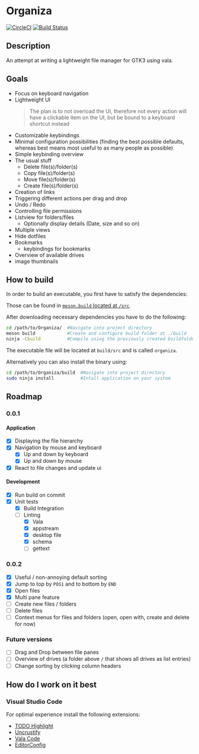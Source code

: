 # Organiza

[![CircleCI](https://circleci.com/gh/Bios-Marcel/Organiza/tree/master.svg?style=svg)](https://circleci.com/gh/Bios-Marcel/Organiza/tree/master)
[![Build Status](https://travis-ci.org/Bios-Marcel/Organiza.svg?branch=master)](https://travis-ci.org/Bios-Marcel/Organiza)

## Description

An attempt at writing a lightweight file manager for GTK3 using vala.

## Goals

* Focus on keyboard navigation
* Lightweight UI
  > The plan is to not overload the UI, therefore not every action will have a clickable item on the UI, but be bound to a keyboard shortcut instead
* Customizable keybindings
* Minimal configuration possibilities (finding the best possible defaults, whereas best means most useful to as many people as possible)
* Simple keybinding overview
* The usual stuff
  * Delete file(s)/folder(s)
  * Copy file(s)/folder(s)
  * Move file(s)/folder(s)
  * Create file(s)/folder(s)
* Creation of links
* Triggering different actions per drag and drop
* Undo / Redo
* Controlling file permissions
* Listview for folders/files
  * Optionally display details (Date, size and so on)
* Multiple views
* Hide dotfiles
* Bookmarks
  * keybindings for bookmarks
* Overview of available drives
* image thumbnails

## How to build

In order to build an executable, you first have to satisfy the dependencies:

Those can be found in [`meson.build` located at `/src`](https://github.com/Bios-Marcel/Organiza/blob/b51fd6b72bb6702ac0d53bdc8eac23295f9ba2a5/src/meson.build#L13).

After downloading necessary dependencies you have to do the following:

```sh
cd /path/to/Organiza/  #Navigate into project directory
meson build            #Create and configure build folder at ./build
ninja -Cbuild          #Compile using the previously created buildfolder
```

The executable file will be located at `build/src` and is called `organiza`.

Alternatively you can also install the binary using:

```sh
cd /path/to/Organiza/build  #Navigate into project directory
sudo ninja install          #Intall application on your system
```


## Roadmap

### 0.0.1

#### Application

* [x] Displaying the file hierarchy
* [x] Navigation by mouse and keyboard
  * [x] Up and down by keyboard
  * [x] Up and down by mouse
* [x] React to file changes and update ui

#### Development

* [x] Run build on commit
* [x] Unit tests
  * [x] Build Integration
  * [ ] Linting
    * [x] Vala
    * [x] appstream
    * [x] desktop file
    * [x] schema
    * [ ] gettext

### 0.0.2

* [x] Useful / non-annoying default sorting
* [x] Jump to top by `POS1` and to bottom by `END`
* [x] Open files
* [X] Multi pane feature
* [ ] Create new files / folders
* [ ] Delete files
* [ ] Context menus for files and folders (open, open with, create and delete for now)

### Future versions

* [ ] Drag and Drop between file panes
* [ ] Overview of drives (a folder above `/` that shows all drives as list entries)
* [ ] Change sorting by clicking column headers

## How do I work on it best

### Visual Studio Code

For optimal experience install the following extensions:

* [TODO Highlight](https://marketplace.visualstudio.com/items?itemName=wayou.vscode-todo-highlight)
* [Uncrustify](https://marketplace.visualstudio.com/items?itemName=LaurentTreguier.uncrustify)
* [Vala Code](https://marketplace.visualstudio.com/items?itemName=thiagoabreu.vala)
* [EditorConfig](https://marketplace.visualstudio.com/items?itemName=EditorConfig.EditorConfig)
